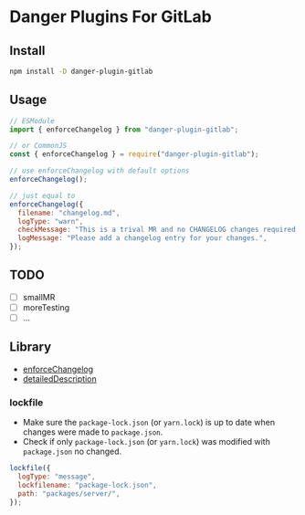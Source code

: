 # Danger Plugins For GitLab

## Install

```bash
npm install -D danger-plugin-gitlab
```

## Usage

```javascript
// ESModule
import { enforceChangelog } from "danger-plugin-gitlab";

// or CommonJS
const { enforceChangelog } = require("danger-plugin-gitlab");

// use enforceChangelog with default options
enforceChangelog();

// just equal to
enforceChangelog({
  filename: "changelog.md",
  logType: "warn",
  checkMessage: "This is a trival MR and no CHANGELOG changes required.",
  logMessage: "Please add a changelog entry for your changes.",
});
```

## TODO

- [ ] smallMR
- [ ] moreTesting
- [ ] ...

## Library

- [enforceChangelog](./doc/libs/enforceChangelog.md)
- [detailedDescription](./doc/libs/detailedDescription.md)

### lockfile

- Make sure the `package-lock.json` (or `yarn.lock`) is up to date when changes were made to `package.json`.
- Check if only `package-lock.json` (or `yarn.lock`) was modified with `package.json` no changed.

```javascript
lockfile({
  logType: "message",
  lockfilename: "package-lock.json",
  path: "packages/server/",
});
```
